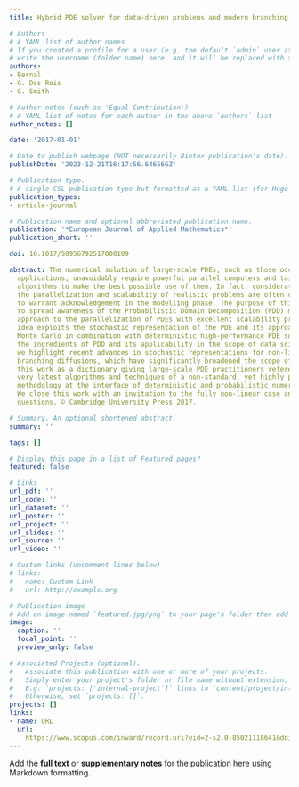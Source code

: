 ```yaml
---
title: Hybrid PDE solver for data-driven problems and modern branching

# Authors
# A YAML list of author names
# If you created a profile for a user (e.g. the default `admin` user at `content/authors/admin/`), 
# write the username (folder name) here, and it will be replaced with their full name and linked to their profile.
authors:
- Bernal
- G. Dos Reis
- G. Smith

# Author notes (such as 'Equal Contribution')
# A YAML list of notes for each author in the above `authors` list
author_notes: []

date: '2017-01-01'

# Date to publish webpage (NOT necessarily Bibtex publication's date).
publishDate: '2023-12-21T16:17:56.646566Z'

# Publication type.
# A single CSL publication type but formatted as a YAML list (for Hugo requirements).
publication_types:
- article-journal

# Publication name and optional abbreviated publication name.
publication: '*European Journal of Applied Mathematics*'
publication_short: ''

doi: 10.1017/S0956792517000109

abstract: The numerical solution of large-scale PDEs, such as those occurring in data-driven
  applications, unavoidably require powerful parallel computers and tailored parallel
  algorithms to make the best possible use of them. In fact, considerations about
  the parallelization and scalability of realistic problems are often critical enough
  to warrant acknowledgement in the modelling phase. The purpose of this paper is
  to spread awareness of the Probabilistic Domain Decomposition (PDD) method, a fresh
  approach to the parallelization of PDEs with excellent scalability properties. The
  idea exploits the stochastic representation of the PDE and its approximation via
  Monte Carlo in combination with deterministic high-performance PDE solvers. We describe
  the ingredients of PDD and its applicability in the scope of data science. In particular,
  we highlight recent advances in stochastic representations for non-linear PDEs using
  branching diffusions, which have significantly broadened the scope of PDD. We envision
  this work as a dictionary giving large-scale PDE practitioners references on the
  very latest algorithms and techniques of a non-standard, yet highly parallelizable,
  methodology at the interface of deterministic and probabilistic numerical methods.
  We close this work with an invitation to the fully non-linear case and open research
  questions. © Cambridge University Press 2017.

# Summary. An optional shortened abstract.
summary: ''

tags: []

# Display this page in a list of Featured pages?
featured: false

# Links
url_pdf: ''
url_code: ''
url_dataset: ''
url_poster: ''
url_project: ''
url_slides: ''
url_source: ''
url_video: ''

# Custom links (uncomment lines below)
# links:
# - name: Custom Link
#   url: http://example.org

# Publication image
# Add an image named `featured.jpg/png` to your page's folder then add a caption below.
image:
  caption: ''
  focal_point: ''
  preview_only: false

# Associated Projects (optional).
#   Associate this publication with one or more of your projects.
#   Simply enter your project's folder or file name without extension.
#   E.g. `projects: ['internal-project']` links to `content/project/internal-project/index.md`.
#   Otherwise, set `projects: []`.
projects: []
links:
- name: URL
  url: 
    https://www.scopus.com/inward/record.uri?eid=2-s2.0-85021118641&doi=10.1017%2fS0956792517000109&partnerID=40&md5=a1713232b0a75367b3f22e463cd3693d
---
```


Add the **full text** or **supplementary notes** for the publication here using Markdown formatting.
